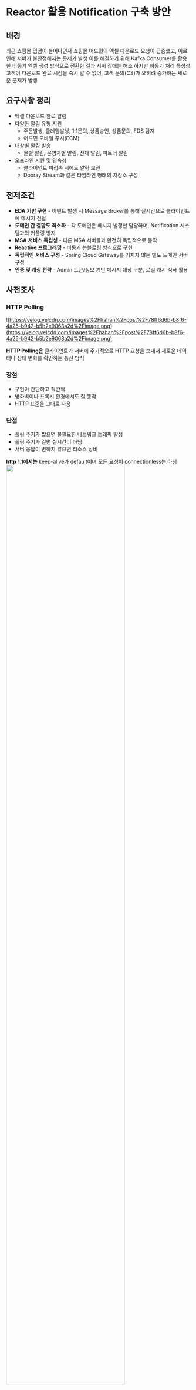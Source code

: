 # Reactor 활용 Notification 구축 방안

## 배경

최근 쇼핑몰 입점이 늘어나면서 쇼핑몰 어드민의 엑셀 다운로드 요청이 급증했고, 이로 인해 서버가 불안정해지는 문제가 발생
이를 해결하기 위해 Kafka Consumer를 활용한 비동기 엑셀 생성 방식으로 전환한 결과 서버 장애는 해소
하지만 비동기 처리 특성상 고객이 다운로드 완료 시점을 즉시 알 수 없어, 고객 문의(CS)가 오히려 증가하는 새로운 문제가 발생

## 요구사항 정리

- 엑셀 다운로드 완료 알림
- 다양한 알림 유형 지원
  - 주문발생, 클레임발생, 1:1문의, 상품승인, 상품문의, FDS 탐지
  - 어드민 모바일 푸시(FCM)
- 대상별 알림 발송
  - 몰별 알림, 운영자별 알림, 전체 알림, 파트너 알림
- 오프라인 지원 및 영속성
  - 클라이언트 미접속 시에도 알림 보관
  - Dooray Stream과 같은 타임라인 형태의 저장소 구성

## 전제조건

- **EDA 기반 구현** - 이벤트 발생 시 Message Broker를 통해 실시간으로 클라이언트에 메시지 전달
- **도메인 간 결합도 최소화** - 각 도메인은 메시지 발행만 담당하며, Notification 시스템과의 커플링 방지
- **MSA 서비스 독립성** - 다른 MSA 서버들과 완전히 독립적으로 동작
- **Reactive 프로그래밍** - 비동기 논블로킹 방식으로 구현
- **독립적인 서비스 구성** - Spring Cloud Gateway를 거치지 않는 별도 도메인 서버 구성
- **인증 및 캐싱 전략** - Admin 토큰/정보 기반 메시지 대상 구분, 로컬 캐시 적극 활용

## 사전조사

### HTTP Polling

![https://velog.velcdn.com/images%2Fhahan%2Fpost%2F78ff6d6b-b8f6-4a25-b942-b5b2e9063a2d%2Fimage.png](https://velog.velcdn.com/images%2Fhahan%2Fpost%2F78ff6d6b-b8f6-4a25-b942-b5b2e9063a2d%2Fimage.png)

**HTTP Polling은** 클라이언트가 서버에 주기적으로 HTTP 요청을 보내서 새로운 데이터나 상태 변화를 확인하는 통신 방식

### 장점

- 구현이 간단하고 직관적
- 방화벽이나 프록시 환경에서도 잘 동작
- HTTP 표준을 그대로 사용

### 단점

- 폴링 주기가 짧으면 불필요한 네트워크 트래픽 발생
- 폴링 주기가 길면 실시간이 아님
- 서버 응답이 변하지 않으면 리소스 낭비

**http 1.1에서는** keep-alive가 default이며 모든 요청이 connectionless는 아님
<img src="https://media.vlpt.us/images/yvvyoon/post/5fe0bb75-4085-40c7-a9df-b401267a0484/image.png" width="80%"/>

## Long Polling

<img src="https://miro.medium.com/max/1400/0*Jij7E34MBWAq28KJ" width="80%" alt="long polling"/>

polling과 통신방법은 같으며 요청을 받은 서버는 메세지를 전달할수 있을 때까지(timeout될때까지) 무한정 커넥션을 종료하지 않고 메세지를 전달할수 있을때 응답을 준다.

### 장점

- 항상 연결이 되어있어서 polling보다는 리소스 절약
- 거의 실시간에 가깝다
- HTTP 표준을 그대로 사용

### 단점

- 데이터가 수시로 바뀔경우 polling보다 많은 리소스 낭비
- 호출 주기가 없기 때문에 응답이 오면 다시 서버로 요청

## Server-Sent Events (SSE)

<img src="https://miro.medium.com/max/1400/1*zG7Jyeq02JRAN6Wz6gs15g.png" width="80%"  alt="SSE"/>

- 클라이언트는 메세지를 구독하고 서버는 이벤트 발생시 클라이언트로 푸시한다. (서버 -> 클라 단방향)
- response header의 content-type: text/event-stream이 추가되어야 하며 response body의 format은 아래와 같다.

### response payload

```
# multiline data
data: first line\n
data: second line\n\n
```

```
# JSON Data
data: {\n
data: "msg": "hello world",\n
data: "id": 12345\n
data: }\n\n
```

JSON 젹렬화가 복잡해 보이지만 Spring의 Content Negotiation Strategies을 믿어보자.

### 장점

- 통신 리소스 절약
- 전통적인 HTTP를 이용하며 구현 심플

### 단점

- XHLHttpRequest가 아닌 EventSource web api로 구현
- 단방향 통신

https://developer.mozilla.org/ko/docs/Web/API/EventSource/EventSource

## Websocket

<img src="https://kouzie.github.io/assets/springboot/springboot_websocket3.png" width="80%"  alt="WS"/>

- 2011년 표준화되었으며 양방향 통신
- http://가 아닌 ws://프로토콜을 사용하며 80(ws://), 443(wss://)포트 사용
- handshake는 위와 동일하게 http통신으로 이루어지며 handshake수립후에는 ws로 양방향 통신한다

### 장점

- 웹표준이며 SSE보다 브라우저 호환성이 더 좋다.
- 양방향이다.

### 단점

- 서버와 클라이언트 모두 receive와 send를 구현해야 하며 전통적인 웹개발 방식으로는 구현이 어렵다.

https://developer.mozilla.org/ko/docs/Web/API/WebSocket

## 구현

repo : https://github.com/chk386/notifications

### 기술스택

- language : kotlin
- reactor, coroutine, reactive kafka, webflux functional endpoint
- message broker : kafka
- framework : springboot 2.4.4
- client : ES6, vanillaJS, EventSource, Websocket
- container : docker-compose (zookeeper, kafka, kafka-ui)
- build tool : gradle kotlin DSL
- dockerizing : spring boot maven plugin (bootBuildImage)
- nhn public cloud : http://133.186.247.62:8080/sse.html

## 핵심 키워드 : hot

### cold publisher

Mono/Flux는 subscribe하지 않으면 아무일도 일어나지 않는다. 대부분 webflux에서 subscribe를 대신 처리하고 있다.

### hot publisher

subscribe 하기전 데이터를 생성할 수 있고 N개의 subscriber가 존재할수 있다. Notification 서버가 최초 기동할때 hot publisher를 메모리에 올려두고 SSE, Websocket
요청시 hot publisher를 구독하여 서버 이벤트를 클라이언트로 푸시할수 있다.

### Sinks

reactor 3.4.0 이전에는 FluxProcessor, MonoProcessor, UnicastProcessor등을 이용하였으나 deprecated

```
The Sinks categories are:
1. many().multicast(): a sink that will transmit only newly pushed data to its subscribers, honoring their backpressure (newly pushed as in "after the subscriber’s subscription").
2. many().unicast(): same as above, with the twist that data pushed before the first subscriber registers is buffered.
3. many().replay(): a sink that will replay a specified history size of pushed data to new subscribers then continue pushing new data live.
4. one(): a sink that will play a single element to its subscribers
5. empty(): a sink that will play a terminal signal only to its subscribers (error or complete), but can still be viewed as a Mono<T> (notice the generic type <T>).
```

<a href="https://projectreactor.io/docs/core/release/reference/#processors">Processors and Sinks</a>

### Sinks.Many< T >.multicast().onBackpressureBuffer()

<img src="https://projectreactor.io/docs/core/release/api/reactor/core/publisher/doc-files/marbles/sinkWarmup.svg" width="80%"  alt="multicast"/>

[Sinks.many().multicast().onBackpressureBuffer()](https://projectreactor.io/docs/core/release/api/reactor/core/publisher/Sinks.MulticastSpec.html)

### 시스템 구성

![구성도](https://raw.githubusercontent.com/chk386/notifications/master/assets/diagram.png)

## 코드 설명

### local

1. git clone https://github.com/chk386/notifications
2. docker-compose up
   1. localhost:8081 : kafka UI
   2. localhost:9092 : broker
   3. localhost:2181 : zookeeper
3. gradle boot run (또는 idea에서 NotificationsApplication.kt 실행

### nhn cloud

1. dockerizing

```shell
gradle bootBuildImage --imageName=shopby-notification
docker login # docker hub 계정입력
docker tag shopby-notification ${본인의 dockerhub ID}/notification
docker image push ${본인의 dockerhub ID}/notification
```

2. docker

```shell
# 인스턴스에 ssh 서버접속 후 실행
docker-compose -f docker-compose-nhncloud.yml up
docker run -d -e "SPRING_PROFILES_ACTIVE=cloud" -p 8080:8080 chk386/notification

# 카프카 토픽 & 메세지 생성시
docker exec -it kafka /bin/bsh

# 토픽생성
/bin/kafka-topics --create --topic BACKOFFICE-NOTIFICATIONS --bootstrap-server localhost:9092
# 토픽정보
/bin/kafka-topics --describe --topic BACKOFFICE-NOTIFICATIONS --bootstrap-server localhost:9092
# procude
/bin/kafka-console-producer --topic BACKOFFICE-NOTIFICATIONS --bootstrap-server localhost:9092
# consumer
/bin/kafka-console-consumer --topic BACKOFFICE-NOTIFICATIONS --bootstrap-server localhost:9092
# 토픽 삭제
/bin/kafka-topics --delete --topic BACKOFFICE-NOTIFICATIONS --bootstrap-server localhost:9092
```

3. 데모 페이지
   1. http://localhost:8080/sse.html
   2. http://localhost:8080/websocket.html

## 생각해봐야 할 것들

- 유실을 허용한다면 redis pub/sub도 괜찮은 방법
- 현재 백오피스 고객이 2000을 넘지 않기에 Notification서버 1대로 운영이 충분히 가능
- 만약 동접이 더 많아지면 웹소켓 서버를 여러대 두어 라우팅 전략 짜야함
- reactive 드라이버를 지원하는 mongoDB의 change stream기능도 고려해볼 필요가 있다. 실시간성과 영속성을 모두
  만족 [링크](https://docs.mongodb.com/manual/changeStreams)
- 앱 서드 파티 개발사에 notification api 개방

### 참고자료

- What is Http : https://www.concurrency.com/blog/june-2019/why-http-is-not-suitable-for-iot-applications
- Keep-Alive : https://velog.io/@yvvyoon/keep-alive
- Long Polling : https://medium.com/ably-realtime/websockets-vs-long-polling-55bdf09a7268
- Server Sent Events: https://systemdesignbasic.wordpress.com/2020/02/01/12-long-polling-vs-websockets-vs-server-sent-events/
- Send JSON Data : https://hamait.tistory.com/792
- Websocket : https://kouzie.github.io/spring/Spring-Boot-%EC%8A%A4%ED%94%84%EB%A7%81-%EB%B6%80%ED%8A%B8-WebSocket/#websocket-client
